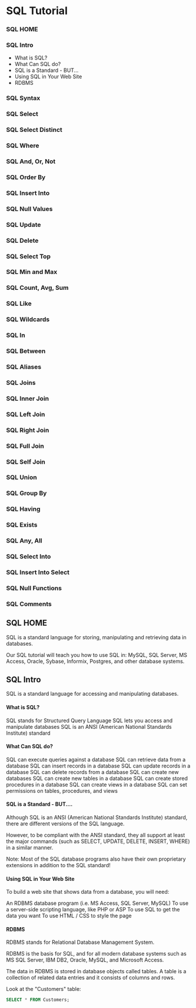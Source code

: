 
SQL Tutorial
======

### SQL HOME

### SQL Intro
  * What is SQL?
  * What Can SQL do?
  * SQL is a Standard - BUT...
  * Using SQL in Your Web Site
  * RDBMS
 
### SQL Syntax
### SQL Select
### SQL Select Distinct
### SQL Where
### SQL And, Or, Not
### SQL Order By
### SQL Insert Into
### SQL Null Values
### SQL Update
### SQL Delete
### SQL Select Top
### SQL Min and Max
### SQL Count, Avg, Sum
### SQL Like
### SQL Wildcards
### SQL In
### SQL Between
### SQL Aliases
### SQL Joins
### SQL Inner Join
### SQL Left Join
### SQL Right Join
### SQL Full Join
### SQL Self Join
### SQL Union
### SQL Group By
### SQL Having
### SQL Exists
### SQL Any, All
### SQL Select Into
### SQL Insert Into Select
### SQL Null Functions
### SQL Comments

SQL HOME
------

SQL is a standard language for storing, manipulating and retrieving data in databases.

Our SQL tutorial will teach you how to use SQL in: MySQL, SQL Server, MS Access, Oracle, Sybase, 
Informix, Postgres, and other database systems.

SQL Intro
------

SQL is a standard language for accessing and manipulating databases.

#### What is SQL?

SQL stands for Structured Query Language
SQL lets you access and manipulate databases
SQL is an ANSI (American National Standards Institute) standard

#### What Can SQL do?

SQL can execute queries against a database
SQL can retrieve data from a database
SQL can insert records in a database
SQL can update records in a database
SQL can delete records from a database
SQL can create new databases
SQL can create new tables in a database
SQL can create stored procedures in a database
SQL can create views in a database
SQL can set permissions on tables, procedures, and views

#### SQL is a Standard - BUT....

Although SQL is an ANSI (American National Standards Institute) standard, there are different versions of the SQL language.

However, to be compliant with the ANSI standard, they all support at least the major commands 
(such as SELECT, UPDATE, DELETE, INSERT, WHERE) in a similar manner.

Note: Most of the SQL database programs also have their own proprietary extensions in addition to the SQL standard!

#### Using SQL in Your Web Site

To build a web site that shows data from a database, you will need:

An RDBMS database program (i.e. MS Access, SQL Server, MySQL)
To use a server-side scripting language, like PHP or ASP
To use SQL to get the data you want
To use HTML / CSS to style the page

#### RDBMS

RDBMS stands for Relational Database Management System.

RDBMS is the basis for SQL, and for all modern database systems such as MS SQL Server, IBM DB2, Oracle, MySQL, and Microsoft Access.

The data in RDBMS is stored in database objects called tables. A table is a collection of related data entries and it consists of columns and rows.

Look at the "Customers" table:

```SQL
SELECT * FROM Customers;
```

